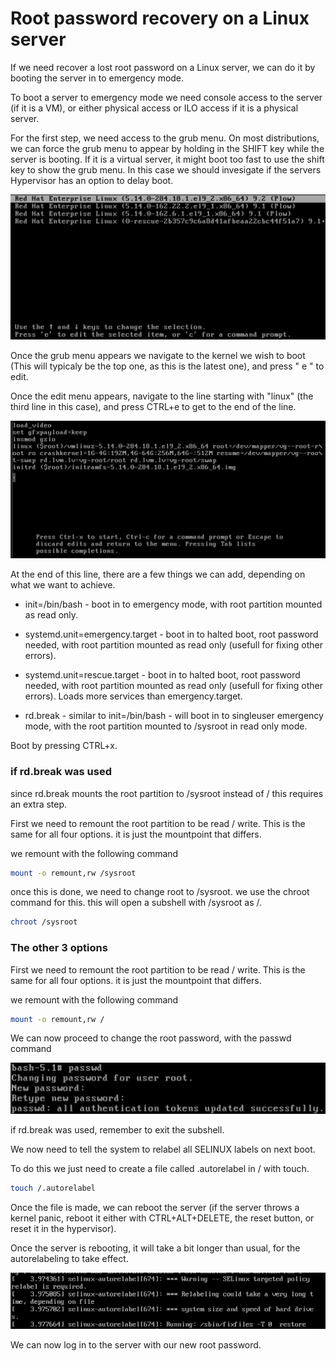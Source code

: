 # Root password recovery on a Linux server

If we need recover a lost root password on a Linux server, we can do it by booting the server in to emergency mode.

To boot a server to emergency mode we need console access to the server (if it is a VM), or either physical access or ILO access if it is a physical server.

For the first step, we need access to the grub menu. On most distributions, we can force the grub menu to appear by holding in the SHIFT key while the server is booting. If it is a virtual server, it might boot too fast to use the shift key to show the grub menu. In this case we should invesigate if the servers Hypervisor has an option to delay boot.

![](images/lostRootPassRecovery.png)

Once the grub menu appears we navigate to the kernel we wish to boot (This will typicaly be the top one, as this is the latest one), and press " e " to edit.

Once the edit menu appears, navigate to the line starting with "linux" (the third line in this case), and press CTRL+e to get to the end of the line. 

![](images/lostRootPassRecovery-2.png)

At the end of this line, there are a few things we can add, depending on what we want to achieve.

- init=/bin/bash - boot in to emergency mode, with root partition mounted as read only.

- systemd.unit=emergency.target - boot in to halted boot, root password needed, with root partition mounted as read only (usefull for fixing other errors).

- systemd.unit=rescue.target - boot in to halted boot, root password needed, with root partition mounted as read only (usefull for fixing other errors). Loads more services than emergency.target.

- rd.break - similar to init=/bin/bash - will boot in to singleuser emergency mode, with the root partition mounted to /sysroot in read only mode.

Boot by pressing CTRL+x.

### if rd.break was used

since rd.break mounts the root partition to /sysroot instead of / this requires an extra step.

First we need to remount the root partition to be read / write. This is the same for all four options. it is just the mountpoint that differs.

we remount with the following command

```bash
mount -o remount,rw /sysroot
```

once this is done, we need to change root to /sysroot. we use the chroot command for this. this will open a subshell with /sysroot as /.

```bash
chroot /sysroot
```

### The other 3 options

First we need to remount the root partition to be read / write. This is the same for all four options. it is just the mountpoint that differs.

we remount with the following command

```bash
mount -o remount,rw /
```

We can now proceed to change the root password, with the passwd command

![](images/lostRootPassRecovery-3.png)

if rd.break was used, remember to exit the subshell.

We now need to tell the system to relabel all SELINUX labels on next boot.

To do this we just need to create a file called .autorelabel in / with touch.

```bash
touch /.autorelabel
```

Once the file is made, we can reboot the server (if the server throws a kernel panic, reboot it either with CTRL+ALT+DELETE, the reset button, or reset it in the hypervisor).



Once the server is rebooting, it will take a bit longer than usual, for the autorelabeling to take effect.

![](images/lostRootPassRecovery-4.png)



We can now log in to the server with our new root password.